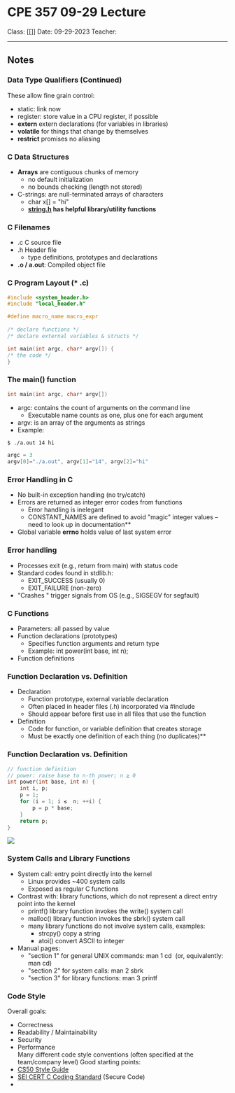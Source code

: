 # CPE 357 09-29 Lecture

Class: [[]]
Date: 09-29-2023
Teacher:
___
## Notes

### Data Type Qualifiers (Continued)
These allow fine grain control:
- static: link now
- register: store value in a CPU register, if possible
- **extern** extern declarations (for variables in libraries)
- **volatile** for things that change by themselves
- **restrict** promises no aliasing
### C Data Structures
- **Arrays** are contiguous chunks of memory
	- no default initialization
	- no bounds checking (length not stored)
- C-strings: are null-terminated arrays of characters
	- char x[] = "hi"
	- **[string.h](https://man7.org/linux/man-pages/man0/string.h.0p.html) has helpful library/utility functions**
### C Filenames
- .c C source file      
- .h Header file
	- type definitions, prototypes and declarations
- **.o / a.out**: Compiled object file
### C Program Layout (* .c)

```c
#include <system_header.h>  
#include "local_header.h"

#define macro_name macro_expr  
  
/* declare functions */  
/* declare external variables & structs */

int main(int argc, char* argv[]) {  
/* the code */  
}
```

### The main() function
```c
int main(int argc, char* argv[])
```
- argc: contains the count of arguments on the command line
	- Executable name counts as one, plus one for each argument  
- argv: is an array of the arguments as strings 
- Example:
```bash
$ ./a.out 14 hi
```
```c
argc = 3
argv[0]="./a.out", argv[1]="14", argv[2]="hi"
```
### Error Handling in C
- No built-in exception handling (no try/catch)
- Errors are returned as integer error codes from functions
	- Error handling is inelegant
	- CONSTANT_NAMES are defined to avoid "magic" integer values – need to look up in documentation**
- Global variable **errno** holds value of last system error
### Error handling
- Processes exit (e.g., return from main) with status code
-  Standard codes found in stdlib.h:
	- EXIT_SUCCESS (usually 0) 
	- EXIT_FAILURE (non-zero)
-  "Crashes " trigger signals from OS (e.g., SIGSEGV for segfault)
### C Functions
- Parameters: all passed by value  
- Function declarations (prototypes)
	- Specifies function arguments and return type 
	- Example: int power(int base, int n);  
- Function definitions
### Function Declaration vs. Definition
- Declaration
	- Function prototype, external variable declaration
	- Often placed in header files (.h) incorporated via \#include
	- Should appear before first use in all files that use the function  
- Definition
	- Code for function, or variable definition that creates storage
	- Must be exactly one definition of each thing (no duplicates)**
### Function Declaration vs. Definition
```c
// function definition
// power: raise base to n-th power; n ≧ 0
int power(int base, int n) {
	int i, p;
	p = 1;
	for (i = 1; i ≤  n; ++i) {
		p = p * base;
	}
	return p;
}
```


**![](https://lh3.googleusercontent.com/DGNMOcIMplk4Y288G1OnIIru7PBkGdmoNerXADfUy1kA7_zX8pvVPKVlXsdptWTgzeBEPgMqQTGej0O7EG66aiYZsqMlDlxmcYAndyXjYtZjycUDy2j5lU86_CUGnsm5DYAbVv8P7rr1cNrQ9GkNaXGa7A=s2048)**

### System Calls and Library Functions
- System call: entry point directly into the kernel
	- Linux provides ~400 system calls
	- Exposed as regular C functions  
- Contrast with: library functions, which do not represent a direct entry point into the kernel
	- printf() library function invokes the write() system call 
	- malloc() library function invokes the sbrk() system call
	- many library functions do not involve system calls, examples:
		- strcpy() copy a string    
		- atoi() convert ASCII to integer     
- Manual pages:
	- "section 1" for general UNIX commands: man 1 cd  (or, equivalently: man cd)    
	- "section 2" for system calls: man 2 sbrk
	- "section 3" for library functions: man 3 printf
### Code Style
Overall goals:
- Correctness    
- Readability / Maintainability  
- Security   
- Performance   
Many different code style conventions (often specified at the team/company level) Good starting points:
- [CS50 Style Guide](https://cs50.readthedocs.io/style/c/)
- [SEI CERT C Coding Standard](https://wiki.sei.cmu.edu/confluence/display/c/Introduction) (Secure Code)
- 
